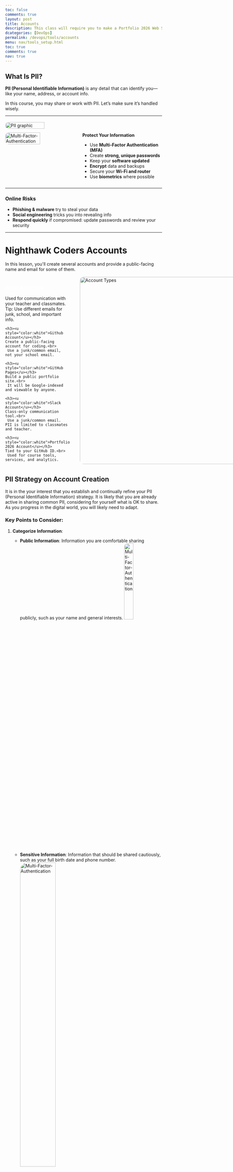 ```yaml
---
toc: false
comments: true
layout: post
title: Accounts
description: This class will require you to make a Portfolio 2026 Web Site, a GitHub Account, a Slack Account, and as part of final exam will require you update your LinkedIn account.
dcategories: [DevOps]
permalink: /devops/tools/accounts
menu: nav/tools_setup.html
toc: true
comments: true
nav: true
---
```


## What Is PII?

**PII (Personal Identifiable Information)** is any detail that can identify you—like your name, address, or account info.

In this course, you may share or work with PII. Let’s make sure it’s handled wisely.

---

<div style="display: flex; align-items: flex-start; gap: 24px; margin-top: 20px;">

  <img src="{{site.baseurl}}/images/accounts.png" alt="PII graphic" style="width:50%; max-width:400px; border-radius: 12px;"/>


<div id="pii-container"></div>

<script>
  const piiData = {
    Public: [
      "Name, Email, Photo",
      "Schools, City, Property",
      "Credit Reports, Router Info"
    ],
    Sensitive: [
      "Birthdate, Address, Phone",
      "Place of Birth, Maiden Names",
      "Driver’s License"
    ],
    Private: [
      "Social Security Number",
      "Login Credentials",
      "Two-Factor Sources"
    ]
  };

  const container = document.getElementById("pii-container");
  const heading = document.createElement("h3");
  heading.textContent = "Know Your PII";
  container.appendChild(heading);

  Object.entries(piiData).forEach(([category, items]) => {
    const button = document.createElement("button");
    button.textContent = `▶ ${category}`;
    button.style.margin = "10px 0";
    button.style.padding = "8px 14px";
    button.style.border = "none";
    button.style.borderRadius = "8px";
    button.style.backgroundColor = "#2c2a5d";  // dark blue/purple
    button.style.color = "white";
    button.style.fontSize = "16px";
    button.style.cursor = "pointer";
    button.style.transition = "background-color 0.3s";

    button.onmouseover = () => button.style.backgroundColor = "#3a3770";
    button.onmouseout = () => button.style.backgroundColor = "#2c2a5d";

    const list = document.createElement("ul");
    list.style.display = "none";
    list.style.margin = "8px 0 16px 20px";

    items.forEach(item => {
      const li = document.createElement("li");
      li.textContent = item;
      li.style.padding = "4px 0";
      list.appendChild(li);
    });

    button.addEventListener("click", () => {
      list.style.display = list.style.display === "none" ? "block" : "none";
    });

    container.appendChild(button);
    container.appendChild(list);
  });
</script>



</div>

<div style="display: flex; align-items: flex-start; gap: 24px; margin-top: 12px;">

  <img src="{{site.baseurl}}/images/mfa.jpg" alt="Multi-Factor-Authentication" style="width:50%; min-width:120px; border-radius: 12px;" title='This is an Multi-Factor-Authentication'/>

  <div>
    <strong>Protect Your Information</strong>
    <ul>
      <li>Use <strong>Multi-Factor Authentication (MFA)</strong></li>
      <li>Create <strong>strong, unique passwords</strong></li>
      <li>Keep your <strong>software updated</strong></li>
      <li><strong>Encrypt</strong> data and backups</li>
      <li>Secure your <strong>Wi-Fi and router</strong></li>
      <li>Use <strong>biometrics</strong> where possible</li>
    </ul>
  </div>

</div>

---

### Online Risks

- **Phishing & malware** try to steal your data
- **Social engineering** tricks you into revealing info
- **Respond quickly** if compromised: update passwords and review your security

---

# Nighthawk Coders Accounts

In this lesson, you'll create several accounts and provide a public-facing name and email for some of them.

<div style="display: flex; align-items: flex-start; gap: 32px; margin-top: 16px;">

  <div>
    <h3><u style="color:white">Email Accounts</u></h3>
    Used for communication with your teacher and classmates.<br>
     Tip: Use different emails for junk, school, and important info.

    <h3><u style="color:white">Github Account</u></h3>
    Create a public-facing account for coding.<br>
     Use a junk/common email, not your school email.

    <h3><u style="color:white">GitHub Pages</u></h3>
    Build a public portfolio site.<br>
     It will be Google-indexed and viewable by anyone.

    <h3><u style="color:white">Slack Account</u></h3>
    Class-only communication tool.<br>
     Use a junk/common email. PII is limited to classmates and teacher.

    <h3><u style="color:white">Portfolio 2026 Account</u></h3>
    Tied to your GitHub ID.<br>
     Used for course tools, services, and analytics.
  </div>

  <img src="{{site.baseurl}}/images/12we.png" alt="Account Types" style="width:600px; border-radius: 12px;"/>
</div>

## PII Strategy on Account Creation

It is in the your interest that you establish and continually refine your PII (Personal Identifiable Information) strategy. It is likely that you are already active in sharing common PII, considering for yourself what is OK to share. As you progress in the digital world, you will likely need to adapt.

### Key Points to Consider:

1. **Categorize Information**: 
   - **Public Information**: Information you are comfortable sharing publicly, such as your name and general interests.
     <img src="{{site.baseurl}}/images/information.jpg" alt="Multi-Factor-Authentication" style="width:25%; min-width:120px; border-radius: 12px;"/>

   - **Sensitive Information**: Information that should be shared cautiously, such as your full birth date and phone number.
        <img src="{{site.baseurl}}/images/something.png" alt="Multi-Factor-Authentication" style="width:50%; min-width:120px; border-radius: 24px;"/>

   - **Highly Confidential Information**: Information that should be kept strictly private, like social security number and internet access credentials.
        <img src="{{site.baseurl}}/images/confidential.jpeg" alt="Multi-Factor-Authentication" style="width:40%; min-width:120px; border-radius: 12px;"/>


2. **Use Different Email Accounts**: 
   - Maintain different email accounts for different purposes (e.g., junk email, common email, work/school email, important email). This helps manage the type and volume of information you receive and sets expectations for the importance of the information.

3. **Be Prepared for Security Incidents**: 
   - Anticipate that you may be hacked and will need to secure any vulnerabilities. Regularly update your passwords and use multi-factor authentication where possible.

4. **Adapt and Evolve**: 
   - As you gain more experience and your digital footprint grows, continually reassess and adapt your PII strategy to ensure it remains effective.

### Parting Advice:

Be cautious with the information you share online. Protect your personal data by using separate email accounts, staying aware of security risks, and adapting your practices as the digital world evolves. Taking steps now helps safeguard your digital identity in the future.

<details style="border: 2px solid #006600; border-radius: 12px; padding: 10px; margin-bottom: 16px; box-shadow: 2px 2px 10px rgba(0,0,0,0.1); font-family: 'Segoe UI', Tahoma, Geneva, Verdana, sans-serif; font-size: 1.1rem;">
  <summary style="font-weight: bold; cursor: pointer;"> 🧠 Test Your Knowledge</summary>
  <div style="margin-top: 10px;">
    <p>Ready to check your understanding?</p>
    <a href="{{site.baseurl}}/piiquiz/" style="background-color: #006600; color: white; padding: 10px 15px; border-radius: 8px; text-decoration: none; font-weight: bold;">
      Take the Quiz
    </a>
  </div>
</details>